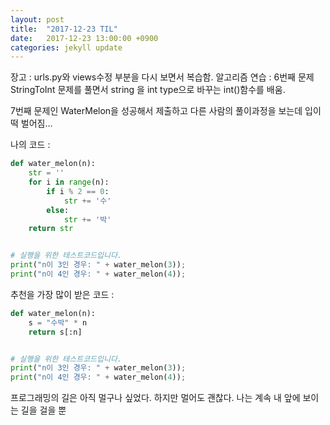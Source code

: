 ```yaml
---
layout: post
title:  "2017-12-23 TIL"
date:   2017-12-23 13:00:00 +0900
categories: jekyll update
---
```

장고 : urls.py와 views수정 부분을 다시 보면서 복습함.
알고리즘 연습 : 6번째 문제 StringToInt 문제를 풀면서 string 을 int type으로 바꾸는 int()함수를 배움.

7번째 문제인 WaterMelon을 성공해서 제출하고 다른 사람의 풀이과정을 보는데 입이 떡 벌어짐...

나의 코드 :
```python
def water_melon(n):
	str = ''
	for i in range(n):
		if i % 2 == 0:
			str += '수'
		else:
			str += '박'
	return str


# 실행을 위한 테스트코드입니다.
print("n이 3인 경우: " + water_melon(3));
print("n이 4인 경우: " + water_melon(4));
```

추천을 가장 많이 받은 코드 :

```python
def water_melon(n):
    s = "수박" * n
    return s[:n]


# 실행을 위한 테스트코드입니다.
print("n이 3인 경우: " + water_melon(3));
print("n이 4인 경우: " + water_melon(4));
```

프로그래밍의 길은 아직 멀구나 싶었다.
하지만 멀어도 괜찮다. 나는 계속 내 앞에 보이는 길을 걸을 뿐
